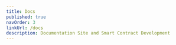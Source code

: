 ```yaml
---
title: Docs
published: true
navOrder: 3
linkUrl: /docs
description: Documentation Site and Smart Contract Development
---
```

